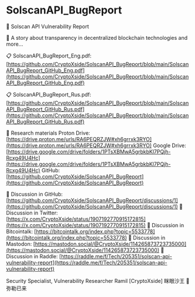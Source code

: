 # SolscanAPI_BugReport

📜 Solscan API Vulnerability Report

📝 A story about transparency in decentralized blockchain technologies and more...

📋 SolscanAPI_BugReport_Eng.pdf:
[https://github.com/CryptoXside/SolscanAPI_BugReport/blob/main/SolscanAPI_BugReport_GitHub_Eng.pdf](https://github.com/CryptoXside/SolscanAPI_BugReport/blob/main/SolscanAPI_BugReport_GitHub_Eng.pdf)

📋 SolscanAPI_BugReport_Rus.pdf:
[https://github.com/CryptoXside/SolscanAPI_BugReport/blob/main/SolscanAPI_BugReport_GitHub_Rus.pdf](https://github.com/CryptoXside/SolscanAPI_BugReport/blob/main/SolscanAPI_BugReport_GitHub_Rus.pdf)

📖 Research materials
Proton Drive: [https://drive.proton.me/urls/RA6PEQRZJW#xh6grrxk3RYO](https://drive.proton.me/urls/RA6PEQRZJW#xh6grrxk3RYO)
Google Drive: [https://drive.google.com/drive/folders/1PTsXBMwA5grbkbKl7PQjh-Rcxg49U4Hc](https://drive.google.com/drive/folders/1PTsXBMwA5grbkbKl7PQjh-Rcxg49U4Hc)
GitHub: [https://github.com/CryptoXside/SolscanAPI_BugReport](https://github.com/CryptoXside/SolscanAPI_BugReport)

📌 Discussion in GitHub:
  [https://github.com/CryptoXside/SolscanAPI_BugReport/discussions/1](https://github.com/CryptoXside/SolscanAPI_BugReport/discussions/1)
📌 Discussion in Twitter:
  [https://x.com/CryptoXside/status/1907192770915172815](https://x.com/CryptoXside/status/1907192770915172815)
📌 Discussion in Bitcointalk:
  [https://bitcointalk.org/index.php?topic=5533778](https://bitcointalk.org/index.php?topic=5533778)
📌 Discussion in Mastodon:
  [https://mastodon.social/@CryptoXside/114265873723735000](https://mastodon.social/@CryptoXside/114265873723735000)
📌 Discussion in Raddle:
  [https://raddle.me/f/Tech/205351/solscan-api-vulnerability-report](https://raddle.me/f/Tech/205351/solscan-api-vulnerability-report)

Security Specialist, Vulnerability Researcher
Ramil [CryptoXside]
眯眼沙王 🐉 弥勒已来

